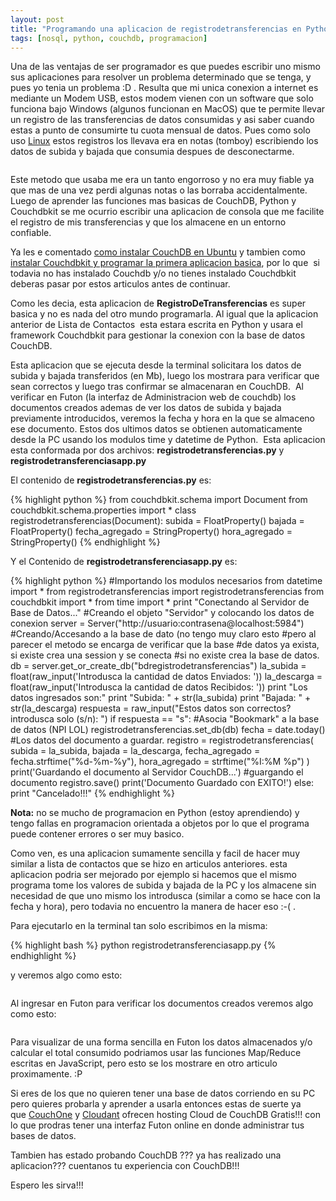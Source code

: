 ```yaml
---
layout: post
title: "Programando una aplicacion de registrodetransferencias en Python y CouchDB"
tags: [nosql, python, couchdb, programacion]
---
```


Una de las ventajas de ser programador es que puedes escribir uno mismo sus aplicaciones para resolver un problema determinado que se tenga, y pues yo tenia un problema :D . Resulta que mi unica conexion a internet es mediante un Modem USB, estos modem vienen con un software que solo funciona bajo Windows (algunos funcionan en MacOS) que te permite llevar un registro de las transferencias de datos consumidas y asi saber cuando estas a punto de consumirte tu cuota mensual de datos. Pues como solo uso <a href="http://blog.jam.net.ve/category/linux/">Linux</a> estos registros los llevava era en notas (tomboy) escribiendo los datos de subida y bajada que consumia despues de desconectarme.

<!-- more -->

<a href="http://imgur.com/EUNoH"><img src="http://i.imgur.com/EUNoH.jpg" title="Hosted by imgur.com" alt="" /></a>

Este metodo que usaba me era un tanto engorroso y no era muy fiable ya que mas de una vez perdi algunas notas o las borraba accidentalmente. Luego de aprender las funciones mas basicas de CouchDB, Python y Couchdbkit se me ocurrio escribir una aplicacion de consola que me facilite el registro de mis transferencias y que los almacene en un entorno confiable.

Ya les e comentado [como instalar CouchDB en Ubuntu](http://blog.jam.net.ve/2010/12/12/instalando-couchdb-en-ubuntu/) y tambien como [instalar Couchdbkit y programar la primera aplicacion basica](http://blog.jam.net.ve/2010/12/13/instalando-couchdbkit-y-almacenando-datos-en-couchdb-desde-python), por lo que  si todavia no has instalado Couchdb y/o no tienes instalado Couchdbkit deberas pasar por estos articulos antes de continuar.

Como les decia, esta aplicacion de **RegistroDeTransferencias** es super basica y no es nada del otro mundo programarla. Al igual que la aplicacion anterior de Lista de Contactos  esta estara escrita en Python y usara el framework Couchdbkit para gestionar la conexion con la base de datos CouchDB.

Esta aplicacion que se ejecuta desde la terminal solicitara los datos de subida y bajada transferidos (en Mb), luego los mostrara para verificar que sean correctos y luego tras confirmar se almacenaran en CouchDB.  Al verificar en Futon (la interfaz de Administracion web de couchdb) los documentos creados ademas de ver los datos de subida y bajada previamente introducidos, veremos la fecha y hora en la que se almaceno ese documento. Estos dos ultimos datos se obtienen automaticamente desde la PC usando los modulos time y datetime de Python.  Esta aplicacion esta conformada por dos archivos: **registrodetransferencias.py** y **registrodetransferenciasapp.py**

El contenido de **registrodetransferencias.py** es:

{% highlight python %}
from couchdbkit.schema import Document
from couchdbkit.schema.properties import *
class registrodetransferencias(Document):
subida = FloatProperty()
bajada = FloatProperty()
fecha_agregado = StringProperty()
hora_agregado = StringProperty()
{% endhighlight %}

Y el Contenido de **registrodetransferenciasapp.py** es:

{% highlight python %}
#Importando los modulos necesarios
from datetime import *
from registrodetransferencias import registrodetransferencias
from couchdbkit import *
from time import *
print "Conectando al Servidor de Base de Datos..."
#Creando el objeto "Servidor" y colocando los datos de conexion
server = Server("http://usuario:contrasena@localhost:5984")
#Creando/Accesando a la base de dato (no tengo muy claro esto
#pero al parecer el metodo se encarga de verificar que la base
#de datos ya exista, si existe crea una session y se conecta
#si no existe crea la base de datos.
db = server.get_or_create_db("bdregistrodetransferencias")
la_subida = float(raw_input('Introdusca la cantidad de datos Enviados: '))
la_descarga = float(raw_input('Introdusca la cantidad de datos Recibidos: '))
print "Los datos ingresados son:"
print "Subida: " + str(la_subida)
print "Bajada: " + str(la_descarga)
respuesta = raw_input("Estos datos son correctos? introdusca solo (s/n): ")
if respuesta == "s":
#Asocia "Bookmark" a la base de datos (NPI LOL)
registrodetransferencias.set_db(db)
fecha = date.today()
#Los datos del documento a guardar.
registro = registrodetransferencias(
subida = la_subida,
bajada = la_descarga,
fecha_agregado = fecha.strftime("%d-%m-%y"),
hora_agregado = strftime("%I:%M %p")
)
print('Guardando el documento al Servidor CouchDB...')
#guargando el documento
registro.save()
print('Documento Guardado con EXITO!')
else:
print "Cancelado!!!"
{% endhighlight %}

**Nota:** no se mucho de programacion en Python (estoy aprendiendo) y tengo fallas en programacion orientada a objetos por lo que el programa puede contener errores o ser muy basico.

Como ven, es una aplicacion sumamente sencilla y facil de hacer muy similar a lista de contactos que se hizo en articulos anteriores. esta aplicacion podria ser mejorado por ejemplo si hacemos que el mismo programa tome los valores de subida y bajada de la PC y los almacene sin necesidad de que uno mismo los introdusca (similar a como se hace con la fecha y hora), pero todavia no encuentro la manera de hacer eso :-( .

Para ejecutarlo en la terminal tan solo escribimos en la misma:

{% highlight bash %}
python registrodetransferenciasapp.py
{% endhighlight %}

y veremos algo como esto:

<a href="http://imgur.com/pFFp0"><img src="http://i.imgur.com/pFFp0l.jpg" title="Hosted by imgur.com" alt="" /></a>

Al ingresar en Futon para verificar los documentos creados veremos algo como esto:

<a href="http://imgur.com/Q9qZ4"><img src="http://i.imgur.com/Q9qZ4s.jpg" title="Hosted by imgur.com" alt="" /></a>

Para visualizar de una forma sencilla en Futon los datos almacenados y/o calcular el total consumido podriamos usar las funciones Map/Reduce escritas en JavaScript, pero esto se los mostrare en otro articulo proximamente. :P

Si eres de los que no quieren tener una base de datos corriendo en su PC pero quieres probarla y aprender a usarla entonces estas de suerte ya que [CouchOne](http://www.couchone.com/get) y [Cloudant](https://cloudant.com/) ofrecen hosting Cloud de CouchDB Gratis!!! con lo que prodras tener una interfaz Futon online en donde administrar tus bases de datos.

Tambien has estado probando CouchDB ??? ya has realizado una aplicacion??? cuentanos tu experiencia con CouchDB!!!

Espero les sirva!!!
